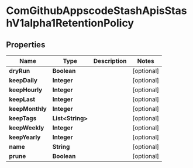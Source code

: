 
# ComGithubAppscodeStashApisStashV1alpha1RetentionPolicy

## Properties
Name | Type | Description | Notes
------------ | ------------- | ------------- | -------------
**dryRun** | **Boolean** |  |  [optional]
**keepDaily** | **Integer** |  |  [optional]
**keepHourly** | **Integer** |  |  [optional]
**keepLast** | **Integer** |  |  [optional]
**keepMonthly** | **Integer** |  |  [optional]
**keepTags** | **List&lt;String&gt;** |  |  [optional]
**keepWeekly** | **Integer** |  |  [optional]
**keepYearly** | **Integer** |  |  [optional]
**name** | **String** |  |  [optional]
**prune** | **Boolean** |  |  [optional]



